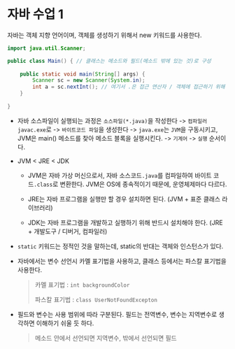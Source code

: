 # 자바 수업 1



자바는 객체 지향 언어이며, 객체를 생성하기 위해서 new 키워드를 사용한다.

```java
import java.util.Scanner;

public class Main() { // 클래스는 메소드와 필드(메소드 밖에 있는 것)로 구성
    
    public static void main(String[] args) {
        Scanner sc = new Scanner(System.in);
		int a = sc.nextInt(); // 여기서 .은 접근 연산자 / 객체에 접근하기 위해 사용
    }
    
}
```



+ 자바 소스파일이 실행되는 과정은 `소스파일(*.java)`을 작성한다 -> `컴파일러` `javac.exe`로 -> `바이트코드 파일`을 생성한다 -> `java.exe`는 `JVM`을 구동시키고,  JVM은 main() 메소드를 찾아 메소드 블록을 실행시킨다. -> `기계어` -> `실행` 순서이다.



+ JVM < JRE < JDK

  + JVM은 자바 가상 머신으로서,  자바 소스코드`.java`를 컴파일하여 바이트 코드`.class`로 변환한다. JVM은 OS에 종속적이기 때문에, 운영체제마다 다르다.

  + JRE는 자바 프로그램을 실행만 할 경우 설치하면 된다. (JVM + 표준 클래스 라이브러리)
  + JDK는 자바 프로그램을 개발하고 실행하기 위해 반드시 설치해야 한다. (JRE + 개발도구 / 디버거, 컴파일러)



+ `static` 키워드는 정적인 것을 말하는데, static의 반대는 객체와 인스턴스가 있다.



+ 자바에서는 변수 선언시 카멜 표기법을 사용하고, 클래스 등에서는 파스칼 표기법을 사용한다. 

  > 카멜 표기법 : `int backgroundColor`
  >
  > 파스칼 표기법 : `class UserNotFoundExcepton`



+ 필드와 변수는 사용 범위에 따라 구분된다. 필드는 전역변수, 변수는 지역변수로 생각하면 이해하기 쉬울 듯 하다. 

  > 메소드 안에서 선언되면 지역변수, 밖에서 선언되면 필드

